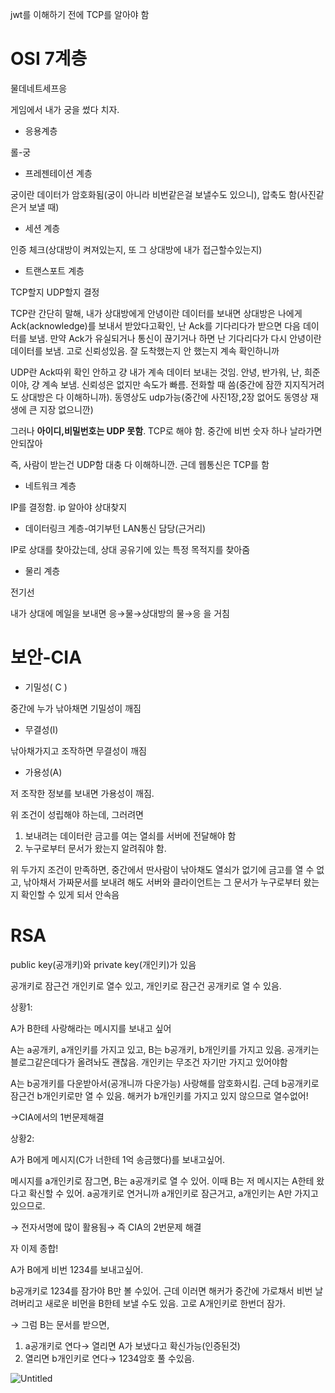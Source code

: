 jwt를 이해하기 전에 TCP를 알아야 함

# OSI 7계층

물데네트세프응

게임에서 내가 궁을 썼다 치자.

- 응용계층

롤-궁

- 프레젠테이션 계층

궁이란 데이터가 암호화됨(궁이 아니라 비번같은걸 보낼수도 있으니),
압축도 함(사진같은거 보낼 때)

- 세션 계층

인증 체크(상대방이 켜져있는지, 또 그 상대방에 내가 접근할수있는지)

- 트랜스포트 계층

TCP할지 UDP할지 결정

TCP란 간단히 말해, 내가 상대방에게 안녕이란 데이터를 보내면 상대방은 나에게 Ack(acknowledge)를 보내서 받았다고확인, 난 Ack를 기다리다가 받으면 다음 데이터를 보냄. 만약 Ack가 유실되거나 통신이 끊기거나 하면 난 기다리다가 다시 안녕이란 데이터를 보냄. 고로 신뢰성있음. 잘 도착했는지 안 했는지 계속 확인하니까

UDP란 Ack따위 확인 안하고 걍 내가 계속 데이터 보내는 것임. 안녕, 반가워, 난, 희준이야, 걍 계속 보냄. 신뢰성은 없지만 속도가 빠름. 전화할 때 씀(중간에 잠깐 지지직거려도 상대방은 다 이해하니까). 동영상도 udp가능(중간에 사진1장,2장 없어도 동영상 재생에 큰 지장 없으니깐)

그러나 **아이디,비밀번호는 UDP 못함**. TCP로 해야 함. 중간에 비번 숫자 하나 날라가면 안되잖아

즉, 사람이 받는건 UDP함 대충 다 이해하니깐. 근데 웹통신은 TCP를 함

- 네트워크 계층

IP를 결정함. ip 알아야 상대찾지

- 데이터링크 계층-여기부턴 LAN통신 담당(근거리)

IP로 상대를 찾아갔는데, 상대 공유기에 있는 특정 목적지를 찾아줌

- 물리 계층

전기선

내가 상대에 메일을 보내면 응→물→상대방의 물→응 을 거침

# 보안-CIA

- 기밀성( C )

중간에 누가 낚아채면 기밀성이 깨짐

- 무결성(I)

낚아채가지고 조작하면 무결성이 깨짐

- 가용성(A)

저 조작한 정보를 보내면 가용성이 깨짐. 

위 조건이 성립해야 하는데, 그러려면 

1. 보내려는 데이터란 금고를 여는 열쇠를 서버에 전달해야 함
2. 누구로부터 문서가 왔는지 알려줘야 함.

위 두가지 조건이 만족하면, 중간에서 딴사람이 낚아채도 열쇠가 없기에 금고를 열 수 없고, 낚아채서 가짜문서를 보내려 해도 서버와 클라이언트는 그 문서가 누구로부터 왔는지 확인할 수 있게 되서 안속음

# RSA

public key(공개키)와 private key(개인키)가 있음

공개키로 잠근건 개인키로 열수 있고, 개인키로 잠근건 공개키로 열 수 있음.

상황1:

A가 B한테 사랑해라는 메시지를 보내고 싶어

A는 a공개키, a개인키를 가지고 있고, B는 b공개키, b개인키를 가지고 있음. 공개키는 블로그같은데다가 올려놔도 괜찮음. 개인키는 무조건 자기만 가지고 있어야함

A는 b공개키를 다운받아서(공개니까 다운가능) 사랑해를 암호화시킴. 근데 b공개키로 잠근건 b개인키로만 열 수 있음. 해커가 b개인키를 가지고 있지 않으므로 열수없어!

→CIA에서의 1번문제해결

상황2:

A가 B에게 메시지(C가 너한테 1억 송금했다)를 보내고싶어.

메시지를 a개인키로 잠그면, B는 a공개키로 열 수 있어. 이때 B는 저 메시지는 A한테 왔다고 확신할 수 있어. a공개키로 연거니까 a개인키로 잠근거고, a개인키는 A만 가지고 있으므로. 

→ 전자서명에 많이 활용됨→ 즉 CIA의 2번문제 해결

자 이제 종합!

A가 B에게 비번 1234를 보내고싶어.

b공개키로 1234를 잠가야 B만 볼 수있어. 근데 이러면 해커가 중간에 가로채서 비번 날려버리고 새로운 비먼을 B한테 보낼 수도 있음. 고로 A개인키로 한번더 잠가. 

→ 그럼 B는 문서를 받으면, 

1. a공개키로 연다→ 열리면 A가 보냈다고 확신가능(인증된것)
2. 열리면 b개인키로 연다→ 1234암호 풀 수있음.

![Untitled](https://user-images.githubusercontent.com/78577071/131011587-65aa19c0-20b8-4827-9146-50e1aa68ba60.png)
